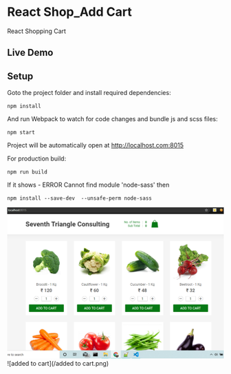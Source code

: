 # React Shop_Add Cart

React Shopping Cart

## Live Demo

## Setup

Goto the project folder and install required dependencies:

```
npm install
```

And run Webpack to watch for code changes and bundle js and scss files:

```
npm start
```

Project will be automatically open at http://localhost.com:8015

For production build:

```
npm run build
```
If it shows - ERROR Cannot find module 'node-sass'
then 
```
npm install --save-dev  --unsafe-perm node-sass
```
![tem list](/list.png)
![added to cart](/added to cart.png)
